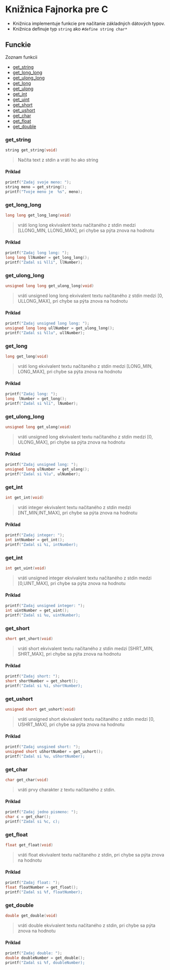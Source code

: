 # Knižnica Fajnorka pre C

- Knižnica implementuje funkcie pre načítanie základných dátových typov.
- Knižnica definuje typ `string` ako `#define string char*`

## Funckie

Zoznam funkcii

- [get_string](#get_string)
- [get_long_long](#get_long_long)
- [get_ulong_long](#get_ulong_long)
- [get_long](#get_long)
- [get_ulong](#get_ulong)
- [get_int](#get_int)
- [get_uint](#get_uint)
- [get_short](#get_short)
- [get_ushort](#get_ushort)
- [get_char](#get_char)
- [get_float](#get_float)
- [get_double](#get_double)

### get_string

```c
string get_string(void)
```

> Načíta text z stdin a vráti ho ako string

#### Príklad

```c
printf("Zadaj svoje meno: ");
string meno = get_string();
printf("Tvoje meno je  %s", meno);
```

### get_long_long

```c
long long get_long_long(void)
```

> vráti long long ekvivalent textu načítaného z stdin medzi [LLONG_MIN, LLONG_MAX], pri chybe sa pýta znova na hodnotu

#### Príklad

```c
printf("Zadaj long long: ");
long long llNumber = get_long_long();
printf("Zadal si %lli", llNumber);
```

### get_ulong_long

```c
unsigned long long get_ulong_long(void)
```

> vráti unsigned long long ekvivalent textu načítaného z stdin medzi [0, ULLONG_MAX], pri chybe sa pýta znova na hodnotu

#### Príklad

```c
printf("Zadaj unsigned long long: ");
unsigned long long ullNumber = get_ulong_long();
printf("Zadal si %llu", ullNumber);
```

### get_long

```c
long get_long(void)
```

> vráti long ekvivalent textu načítaného z stdin medzi [LONG_MIN, LONG_MAX], pri chybe sa pýta znova na hodnotu

#### Príklad

```c
printf("Zadaj long: ");
long  lNumber = get_long();
printf("Zadal si %li", lNumber);
```

### get_ulong_long

```c
unsigned long get_ulong(void)
```

> vráti unsigned long ekvivalent textu načítaného z stdin medzi [0, ULONG_MAX], pri chybe sa pýta znova na hodnotu

#### Príklad

```c
printf("Zadaj unsigned long: ");
unsigned long ulNumber = get_ulong();
printf("Zadal si %lu", ulNumber);
```

### get_int

```c
int get_int(void)
```

> vráti integer ekvivalent textu načítaného z stdin medzi [INT_MIN,INT_MAX], pri chybe sa pýta znova na hodnotu

#### Príklad

```c
printf("Zadaj integer: ");
int intNumber = get_int();
printf("Zadal si %i, intNumber);
```

### get_int

```c
int get_uint(void)
```

> vráti unsigned integer ekvivalent textu načítaného z stdin medzi [0,UINT_MAX], pri chybe sa pýta znova na hodnotu

#### Príklad

```c
printf("Zadaj unsigned integer: ");
int uintNumber = get_uint();
printf("Zadal si %u, uintNumber);
```

### get_short

```c
short get_short(void)
```

> vráti short ekvivalent textu načítaného z stdin medzi [SHRT_MIN, SHRT_MAX], pri chybe sa pýta znova na hodnotu

#### Príklad

```c
printf("Zadaj short: ");
short shortNumber = get_short();
printf("Zadal si %i, shortNumber);
```

### get_ushort

```c
unsigned short get_ushort(void)
```

> vráti unsigned short ekvivalent textu načítaného z stdin medzi [0, USHRT_MAX], pri chybe sa pýta znova na hodnotu

#### Príklad

```c
printf("Zadaj unsgined short: ");
unsigned short uShortNumber = get_ushort();
printf("Zadal si %u, uShortNumber);
```

### get_char

```c
char get_char(void)
```

> vráti prvy charakter z textu načítaného z stdin.

#### Príklad

```c
printf("Zadaj jedno pismeno: ");
char c = get_char();
printf("Zadal si %c, c);
```

### get_float

```c
float get_float(void)
```

> vráti float ekvivalent textu načítaného z stdin, pri chybe sa pýta znova na hodnotu

#### Príklad

```c
printf("Zadaj float: ");
float floatNumber = get_float();
printf("Zadal si %f, floatNumber);
```

### get_double

```c
double get_double(void)
```

> vráti double ekvivalent textu načítaného z stdin, pri chybe sa pýta znova na hodnotu

#### Príklad

```c
printf("Zadaj double: ");
double doubleNumber = get_double();
printf("Zadal si %f, doubleNumber);
```

